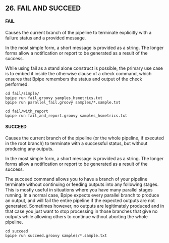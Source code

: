 ## 26. FAIL AND SUCCEED

#### FAIL

Causes the current branch of the pipeline to terminate explicitly with a failure status and a provided message.

In the most simple form, a short message is provided as a string. The longer forms allow a notification or report to be generated as a result of the success.

While using fail as a stand alone construct is possible, the primary use case is to embed it inside the otherwise clause of a check command, which ensures that Bpipe remembers the status and output of the check performed.

```
cd fail/simple/
bpipe run fail.groovy samples_hsmetrics.txt
bpipe run parallel_fail.groovy samples/*.sample.txt
```

```
cd fail/with_report
bpipe run fail_and_report.groovy samples_hsmetrics.txt
```

#### SUCCEED

Causes the current branch of the pipeline (or the whole pipeline, if executed in the root branch) to terminate with a successful status, but without producing any outputs.

In the most simple form, a short message is provided as a string. The longer forms allow a notification or report to be generated as a result of the success.

The succeed command allows you to have a branch of your pipeline terminate without continuing or feeding outputs into any following stages. This is mostly useful in situations where you have many parallel stages running. In a normal case, Bpipe expects every parallel branch to produce an output, and will fail the entire pipeline if the expected outputs are not generated. Sometimes however, no outputs are legitimately produced and in that case you just want to stop processing in those branches that give no outputs while allowing others to continue without aborting the whole pipeline.

```
cd succeed
bpipe run succeed.groovy samples/*.sample.txt
```
